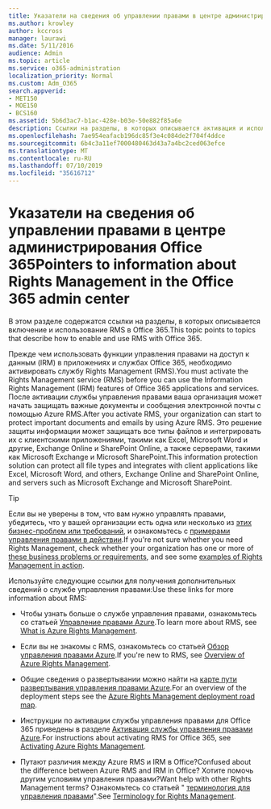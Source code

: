 ```yaml
---
title: Указатели на сведения об управлении правами в центре администрирования Office 365
ms.author: krowley
author: kccross
manager: laurawi
ms.date: 5/11/2016
audience: Admin
ms.topic: article
ms.service: o365-administration
localization_priority: Normal
ms.custom: Adm_O365
search.appverid:
- MET150
- MOE150
- BCS160
ms.assetid: 5b6d3ac7-b1ac-428e-b03e-50e882f85a6e
description: Ссылки на разделы, в которых описывается активация и использование службы Rights Management с Office 365.
ms.openlocfilehash: 7ae954eafacb196dc85f3e4c084de2f704f4ddce
ms.sourcegitcommit: 6b4c3a11ef7000480463d43a7a4bc2ced063efce
ms.translationtype: MT
ms.contentlocale: ru-RU
ms.lasthandoff: 07/10/2019
ms.locfileid: "35616712"
---
```

# <a name="pointers-to-information-about-rights-management-in-the-office-365-admin-center"></a><span data-ttu-id="13a52-103">Указатели на сведения об управлении правами в центре администрирования Office 365</span><span class="sxs-lookup"><span data-stu-id="13a52-103">Pointers to information about Rights Management in the Office 365 admin center</span></span>

<span data-ttu-id="13a52-104">В этом разделе содержатся ссылки на разделы, в которых описывается включение и использование RMS в Office 365.</span><span class="sxs-lookup"><span data-stu-id="13a52-104">This topic points to topics that describe how to enable and use RMS with Office 365.</span></span>
  
<span data-ttu-id="13a52-105">Прежде чем использовать функции управления правами на доступ к данным (IRM) в приложениях и службах Office 365, необходимо активировать службу Rights Management (RMS).</span><span class="sxs-lookup"><span data-stu-id="13a52-105">You must activate the Rights Management service (RMS) before you can use the Information Rights Management (IRM) features of Office 365 applications and services.</span></span> <span data-ttu-id="13a52-106">После активации службы управления правами ваша организация может начать защищать важные документы и сообщения электронной почты с помощью Azure RMS.</span><span class="sxs-lookup"><span data-stu-id="13a52-106">After you activate RMS, your organization can start to protect important documents and emails by using Azure RMS.</span></span> <span data-ttu-id="13a52-107">Это решение защиты информации может защищать все типы файлов и интегрировать их с клиентскими приложениями, такими как Excel, Microsoft Word и другие, Exchange Online и SharePoint Online, а также серверами, такими как Microsoft Exchange и Microsoft SharePoint.</span><span class="sxs-lookup"><span data-stu-id="13a52-107">This information protection solution can protect all file types and integrates with client applications like Excel, Microsoft Word, and others, Exchange Online and SharePoint Online, and servers such as Microsoft Exchange and Microsoft SharePoint.</span></span>
  
> [!TIP]
> <span data-ttu-id="13a52-108">Если вы не уверены в том, что вам нужно управлять правами, убедитесь, что у вашей организации есть одна или несколько из [этих бизнес-проблем или требований](https://docs.microsoft.com/rights-management/understand-explore/azure-rms-problems-it-solves), и ознакомьтесь с [примерами управления правами в действии](https://docs.microsoft.com/rights-management/understand-explore/what-admins-users-see).</span><span class="sxs-lookup"><span data-stu-id="13a52-108">If you're not sure whether you need Rights Management, check whether your organization has one or more of [these business problems or requirements](https://docs.microsoft.com/rights-management/understand-explore/azure-rms-problems-it-solves), and see some [examples of Rights Management in action](https://docs.microsoft.com/rights-management/understand-explore/what-admins-users-see).</span></span> 
  
<span data-ttu-id="13a52-109">Используйте следующие ссылки для получения дополнительных сведений о службе управления правами:</span><span class="sxs-lookup"><span data-stu-id="13a52-109">Use these links for more information about RMS:</span></span>
  
- <span data-ttu-id="13a52-110">Чтобы узнать больше о службе управления правами, ознакомьтесь со статьей [Управление правами Azure](https://docs.microsoft.com/rights-management/understand-explore/what-is-azure-rms).</span><span class="sxs-lookup"><span data-stu-id="13a52-110">To learn more about RMS, see [What is Azure Rights Management](https://docs.microsoft.com/rights-management/understand-explore/what-is-azure-rms).</span></span>

- <span data-ttu-id="13a52-111">Если вы не знакомы с RMS, ознакомьтесь со статьей [Обзор управления правами Azure](https://docs.microsoft.com/rights-management/understand-explore/azure-rights-management).</span><span class="sxs-lookup"><span data-stu-id="13a52-111">If you're new to RMS, see [Overview of Azure Rights Management](https://docs.microsoft.com/rights-management/understand-explore/azure-rights-management).</span></span>

- <span data-ttu-id="13a52-112">Общие сведения о развертывании можно найти на [карте пути развертывания управления правами Azure](https://docs.microsoft.com/rights-management/plan-design/deployment-roadmap).</span><span class="sxs-lookup"><span data-stu-id="13a52-112">For an overview of the deployment steps see the [Azure Rights Management deployment road map](https://docs.microsoft.com/rights-management/plan-design/deployment-roadmap).</span></span>

- <span data-ttu-id="13a52-113">Инструкции по активации службы управления правами для Office 365 приведены в разделе [Активация службы управления правами Azure](https://technet.microsoft.com/library/jj658941.aspx).</span><span class="sxs-lookup"><span data-stu-id="13a52-113">For instructions about activating RMS for Office 365, see [Activating Azure Rights Management](https://technet.microsoft.com/library/jj658941.aspx).</span></span>

- <span data-ttu-id="13a52-114">Путают различия между Azure RMS и IRM в Office?</span><span class="sxs-lookup"><span data-stu-id="13a52-114">Confused about the difference between Azure RMS and IRM in Office?</span></span> <span data-ttu-id="13a52-115">Хотите помочь другим условиям управления правами?</span><span class="sxs-lookup"><span data-stu-id="13a52-115">Want help with other Rights Management terms?</span></span> <span data-ttu-id="13a52-116">Ознакомьтесь со статьей " [терминология для управления правами](https://technet.microsoft.com/library/dn595132.aspx)".</span><span class="sxs-lookup"><span data-stu-id="13a52-116">See [Terminology for Rights Management](https://technet.microsoft.com/library/dn595132.aspx).</span></span>
